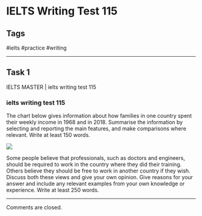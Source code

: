 # IELTS Writing Test 115

## Tags
#ielts #practice #writing

------------------------------------------------------------------------

## Task 1
 IELTS MASTER | ielts writing test 115               

### ielts writing test 115

The chart below gives information about how families in one country spent their weekly income in 1968 and in 2018. Summarise the information by selecting and reporting the main features, and make comparisons where relevant. Write at least 150 words.

![](http://practicepteonline.com/wp-content/uploads/2022/07/im-4.png)

Some people believe that professionals, such as doctors and engineers, should be required to work in the country where they did their training. Others believe they should be free to work in another country if they wish. Discuss both these views and give your own opinion. Give reasons for your answer and include any relevant examples from your own knowledge or experience. Write at least 250 words.

___

Comments are closed.
